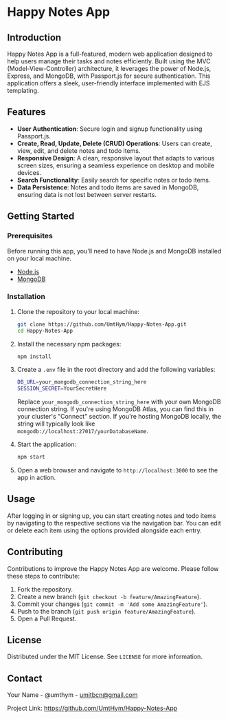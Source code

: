 # Happy Notes App

## Introduction

Happy Notes App is a full-featured, modern web application designed to help users manage their tasks and notes efficiently. Built using the MVC (Model-View-Controller) architecture, it leverages the power of Node.js, Express, and MongoDB, with Passport.js for secure authentication. This application offers a sleek, user-friendly interface implemented with EJS templating.

## Features

- **User Authentication**: Secure login and signup functionality using Passport.js.
- **Create, Read, Update, Delete (CRUD) Operations**: Users can create, view, edit, and delete notes and todo items.
- **Responsive Design**: A clean, responsive layout that adapts to various screen sizes, ensuring a seamless experience on desktop and mobile devices.
- **Search Functionality**: Easily search for specific notes or todo items.
- **Data Persistence**: Notes and todo items are saved in MongoDB, ensuring data is not lost between server restarts.

## Getting Started

### Prerequisites

Before running this app, you'll need to have Node.js and MongoDB installed on your local machine.

- [Node.js](https://nodejs.org/en/download/)
- [MongoDB](https://www.mongodb.com/try/download/community)

### Installation

1. Clone the repository to your local machine:

   ```bash
   git clone https://github.com/UmtHym/Happy-Notes-App.git
   cd Happy-Notes-App
2. Install the necessary npm packages:

    ```bash
    npm install
    ```

3. Create a `.env` file in the root directory and add the following variables:

    ```bash
    DB_URL=your_mongodb_connection_string_here
    SESSION_SECRET=YourSecretHere
    ```

    Replace `your_mongodb_connection_string_here` with your own MongoDB connection string. If you're using MongoDB Atlas, you can find this in your cluster's "Connect" section. If you're hosting MongoDB locally, the string will typically look like `mongodb://localhost:27017/yourDatabaseName`.


4. Start the application:

    ```bash
    npm start
    ```

5. Open a web browser and navigate to `http://localhost:3000` to see the app in action.

## Usage

After logging in or signing up, you can start creating notes and todo items by navigating to the respective sections via the navigation bar. You can edit or delete each item using the options provided alongside each entry.

## Contributing

Contributions to improve the Happy Notes App are welcome. Please follow these steps to contribute:

1. Fork the repository.
2. Create a new branch (`git checkout -b feature/AmazingFeature`).
3. Commit your changes (`git commit -m 'Add some AmazingFeature'`).
4. Push to the branch (`git push origin feature/AmazingFeature`).
5. Open a Pull Request.

## License

Distributed under the MIT License. See `LICENSE` for more information.

## Contact

Your Name - @umthym - umitbcn@gmail.com

Project Link: https://github.com/UmtHym/Happy-Notes-App